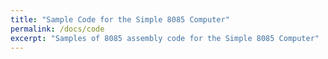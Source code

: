 ```yaml
---
title: "Sample Code for the Simple 8085 Computer"
permalink: /docs/code
excerpt: "Samples of 8085 assembly code for the Simple 8085 Computer"
---
```


